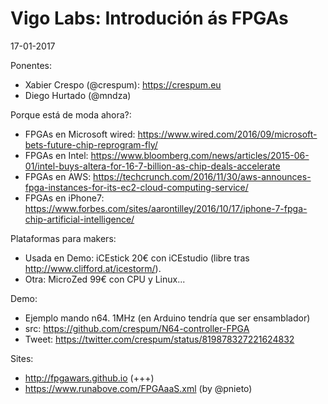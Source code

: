 Vigo Labs: Introdución ás FPGAs
======

17-01-2017

Ponentes:

* Xabier Crespo (@crespum): https://crespum.eu
* Diego Hurtado (@mndza)

Porque está de moda ahora?:

* FPGAs en Microsoft wired: https://www.wired.com/2016/09/microsoft-bets-future-chip-reprogram-fly/
* FPGAs en Intel: https://www.bloomberg.com/news/articles/2015-06-01/intel-buys-altera-for-16-7-billion-as-chip-deals-accelerate
* FPGAs en AWS: https://techcrunch.com/2016/11/30/aws-announces-fpga-instances-for-its-ec2-cloud-computing-service/
* FPGAs en iPhone7: https://www.forbes.com/sites/aarontilley/2016/10/17/iphone-7-fpga-chip-artificial-intelligence/


Plataformas para makers:

* Usada en Demo: iCEstick 20€ con iCEstudio (libre tras http://www.clifford.at/icestorm/).
* Otra: MicroZed 99€ con CPU y Linux...

Demo:

* Ejemplo mando n64. 1MHz (en Arduino tendría que ser ensamblador)
* src: https://github.com/crespum/N64-controller-FPGA
* Tweet: https://twitter.com/crespum/status/819878327221624832

Sites:

* http://fpgawars.github.io (+++)
* https://www.runabove.com/FPGAaaS.xml (by @pnieto)
